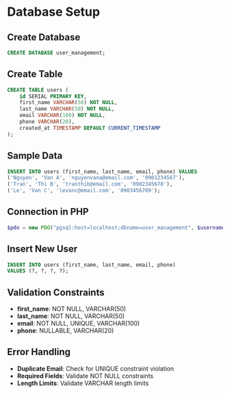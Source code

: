 # Database Setup

## Create Database
```sql
CREATE DATABASE user_management;
```

## Create Table
```sql
CREATE TABLE users (
    id SERIAL PRIMARY KEY,
    first_name VARCHAR(50) NOT NULL,
    last_name VARCHAR(50) NOT NULL,
    email VARCHAR(100) NOT NULL,
    phone VARCHAR(20),
    created_at TIMESTAMP DEFAULT CURRENT_TIMESTAMP
);
```

## Sample Data
```sql
INSERT INTO users (first_name, last_name, email, phone) VALUES
('Nguyen', 'Van A', 'nguyenvana@email.com', '0901234567'),
('Tran', 'Thi B', 'tranthib@email.com', '0902345678'),
('Le', 'Van C', 'levanc@email.com', '0903456789');
```

## Connection in PHP
```php
$pdo = new PDO("pgsql:host=localhost;dbname=user_management", $username, $password);
```

## Insert New User
```sql
INSERT INTO users (first_name, last_name, email, phone) 
VALUES (?, ?, ?, ?);
```

## Validation Constraints
- **first_name**: NOT NULL, VARCHAR(50)
- **last_name**: NOT NULL, VARCHAR(50)  
- **email**: NOT NULL, UNIQUE, VARCHAR(100)
- **phone**: NULLABLE, VARCHAR(20)

## Error Handling
- **Duplicate Email**: Check for UNIQUE constraint violation
- **Required Fields**: Validate NOT NULL constraints
- **Length Limits**: Validate VARCHAR length limits

